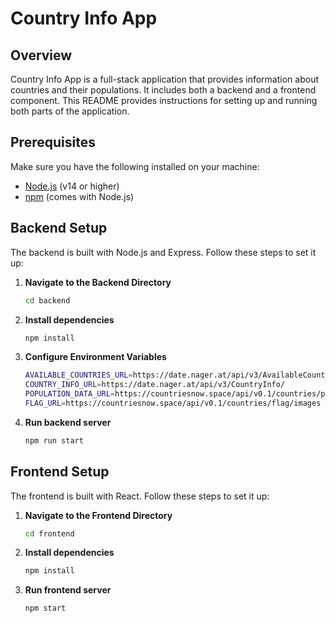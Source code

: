 # Country Info App

## Overview

Country Info App is a full-stack application that provides information about countries and their populations. It includes both a backend and a frontend component. This README provides instructions for setting up and running both parts of the application.

## Prerequisites

Make sure you have the following installed on your machine:

- [Node.js](https://nodejs.org/en/) (v14 or higher)
- [npm](https://www.npmjs.com/get-npm) (comes with Node.js)

## Backend Setup

The backend is built with Node.js and Express. Follow these steps to set it up:

1. **Navigate to the Backend Directory**

   ```bash
   cd backend
2. **Install dependencies**

   ```bash
   npm install

3. **Configure Environment Variables**
   ```bash
   AVAILABLE_COUNTRIES_URL=https://date.nager.at/api/v3/AvailableCountries
   COUNTRY_INFO_URL=https://date.nager.at/api/v3/CountryInfo/
   POPULATION_DATA_URL=https://countriesnow.space/api/v0.1/countries/population
   FLAG_URL=https://countriesnow.space/api/v0.1/countries/flag/images

   
4. **Run backend server**

   ```bash
   npm run start


## Frontend Setup

The frontend is built with React. Follow these steps to set it up:

1. **Navigate to the Frontend Directory**

   ```bash
   cd frontend
2. **Install dependencies**

   ```bash
   npm install
3. **Run frontend server**

   ```bash
   npm start
